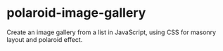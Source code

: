 # polaroid-image-gallery
Create an image gallery from a list in JavaScript, using CSS for masonry layout and polaroid effect.
